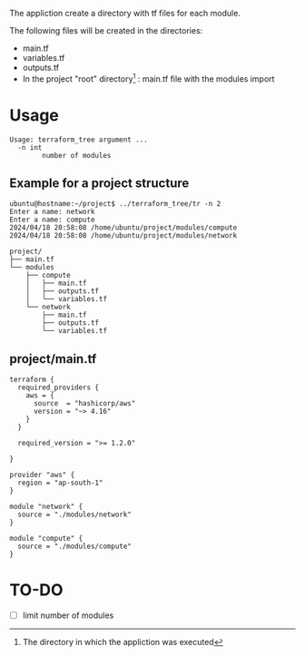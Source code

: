The appliction create a directory with tf files for each module.

The following files will be created in the directories:
- main.tf
- variables.tf
- outputs.tf
- In the project "root" directory[^1] : main.tf file with the modules import

[^1]: The directory in which the appliction was executed

# Usage
````
Usage: terraform_tree argument ...
  -n int
        number of modules
````

## Example for a project structure 
````
ubuntu@hostname:~/project$ ../terraform_tree/tr -n 2
Enter a name: network
Enter a name: compute
2024/04/18 20:58:08 /home/ubuntu/project/modules/compute
2024/04/18 20:58:08 /home/ubuntu/project/modules/network

project/
├── main.tf
└── modules
    ├── compute
    │   ├── main.tf
    │   ├── outputs.tf
    │   └── variables.tf
    └── network
        ├── main.tf
        ├── outputs.tf
        └── variables.tf

````

## project/main.tf
````hcl
terraform {
  required_providers {
    aws = {
      source  = "hashicorp/aws"
      version = "~> 4.16"
    }
  }
  
  required_version = ">= 1.2.0"

}

provider "aws" {
  region = "ap-south-1"
}

module "network" {
  source = "./modules/network"
}

module "compute" {
  source = "./modules/compute"
}
````

# TO-DO

- [ ] limit number of modules  